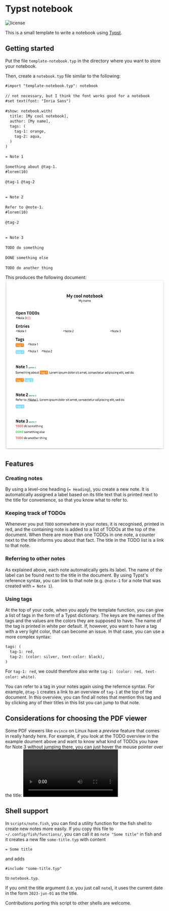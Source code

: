 # Typst notebook

![license](https://img.shields.io/github/license/andreasKroepelin/typst-notebook)

This is a small template to write a notebook using [Typst](https://typst.app).

## Getting started
Put the file `template-notebook.typ` in the directory where you want to store
your notebook.

Then, create a `notebook.typ` file similar to the following:
```typ
#import "template-notebook.typ": notebook

// not necessary, but I think the font works good for a notebook
#set text(font: "Inria Sans")

#show: notebook.with(
  title: [My cool notebook],
  author: [My name],
  tags: (
    tag-1: orange,
    tag-2: aqua,
  )
)

= Note 1

Something about @tag-1.
#lorem(10)

@tag-1 @tag-2


= Note 2

Refer to @note-1.
#lorem(10)

@tag-2


= Note 3

TODO do something

DONE something else

TODO do another thing
```

This produces the following document:
![screenshot](assets/screenshot.png)

## Features

### Creating notes
By using a level-one heading (`= Heading`), you create a new note.
It is automatically assigned a label based on its title text that is printed next
to the title for convenience, so that you know what to refer to.

### Keeping track of TODOs
Whenever you put `TODO` somewhere in your notes, it is recognised, printed in
red, and the containing note is added to a list of TODOs at the top of the
document.
When there are more than one TODOs in one note, a counter next to the title
informs you about that fact.
The title in the TODO list is a link to that note.

### Referring to other notes
As explained above, each note automatically gets its label.
The name of the label can be found next to the title in the document.
By using Typst's reference syntax, you can link to that note (e.g. `@note-1` for
a note that was created with `= Note 1`).

### Using tags
At the top of your code, when you apply the template function, you can give a list
of tags in the form of a Typst dictionary.
The keys are the names of the tags and the values are the colors they are supposed
to have.
The name of the tag is printed in white per default.
If, however, you want to have a tag with a very light color, that can become an
issue.
In that case, you can use a more complex syntax:
```typ
tags: (
  tag-1: red,
  tag-2: (color: silver, text-color: black),
)
```
For `tag-1: red`, we could therefore also write
`tag-1: (color: red, text-color: white)`.

You can refer to a tag in your notes again using the refernce syntax.
For example, `@tag-1` creates a link to an overview of `tag-1` at the top of the
document.
In this overview, you can find all notes that mention this tag and by clicking
any of their titles in this list you can jump to that note.

## Considerations for choosing the PDF viewer
Some PDF viewers like `evince` on Linux have a _preview_ feature that comes in
really handy here.
For example, if you look at the TODO overview in the example doument above and
want to know what kind of TODOs you have for Note 3 without jumping there, you
can just hover the mouse pointer over the title:
![evince](assets/evince.mov)

## Shell support
In `scripts/note.fish`, you can find a utility function for the fish shell to
create new notes more easily.
If you copy this file to `~/.config/fish/functions/`, you can call it as
`note "Some title"` in fish and it creates a new file `some-title.typ` with content
```typ
= Some title
```
and adds
```typ
#include "some-title.typ"
```
to `notebook.typ`.

If you omit the title argument (i.e. you just call `note`), it uses the current
date in the form `2023-jun-01` as the title.

Contributions porting this script to other shells are welcome.
